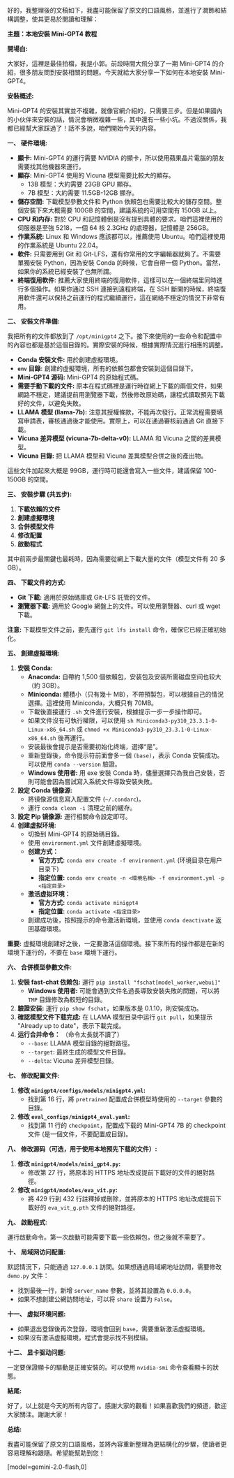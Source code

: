 好的，我整理後的文稿如下，我盡可能保留了原文的口語風格，並進行了潤飾和結構調整，使其更易於閱讀和理解：

**主題：本地安裝 Mini-GPT4 教程**

**開場白:**

大家好，這裡是最佳拍檔，我是小郭。前段時間大飛分享了一期 Mini-GPT4 的介紹，很多朋友問到安裝相關的問題。今天就給大家分享一下如何在本地安裝 Mini-GPT4。

**安裝概述:**

Mini-GPT4 的安裝其實並不複雜，就像官網介紹的，只需要三步。但是如果國內的小伙伴來安裝的話，情況會稍微複雜一些，其中還有一些小坑。不過沒關係，我都已經幫大家踩過了！話不多說，咱們開始今天的内容。

**一、 硬件環境:**

*   **顯卡:** Mini-GPT4 的運行需要 NVIDIA 的顯卡，所以使用蘋果晶片電腦的朋友需要找其他機器來運行。
*   **顯存:** Mini-GPT4 使用的 Vicuna 模型需要比較大的顯存。
    *   13B 模型：大約需要 23GB GPU 顯存。
    *   7B 模型：大約需要 11.5GB-12GB 顯存。
*   **儲存空間:** 下載模型參數文件和 Python 依賴包也需要比較大的儲存空間。整個安裝下來大概需要 100GB 的空間，建議系統的可用空間有 150GB 以上。
*   **CPU 和内存:** 對於 CPU 和記憶體倒是沒有提到具體的要求。咱們這裡使用的伺服器是至強 5218，一個 64 核 2.3GHz 的處理器，記憶體是 256GB。
*   **作業系統:** Linux 和 Windows 應該都可以，推薦使用 Ubuntu。咱們這裡使用的作業系統是 Ubuntu 22.04。
*   **軟件:** 只需要用到 Git 和 Git-LFS，還有你常用的文字編輯器就夠了。不需要單獨安裝 Python，因為安裝 Conda 的時候，它會自帶一個 Python。當然，如果你的系統已經安裝了也無所謂。
*   **終端復用軟件:** 推薦大家使用終端的復用軟件，這樣可以在一個終端里同時進行多個操作。如果你通过 SSH 連接到遠程終端，在 SSH 斷開的時候，終端復用軟件還可以保持之前運行的程式繼續運行，這在網絡不穩定的情況下非常有用。

**二、 安裝文件準備:**

我把所有的文件都放到了 `/opt/minigpt4` 之下。接下來使用的一些命令和配置中的內容也都是基於這個目錄的。實際安裝的時候，根據實際情況進行相應的調整。

*   **Conda 安裝文件:** 用於創建虛擬環境。
*   **`env` 目錄:** 創建的虛擬環境，所有的依賴包都會安裝到這個目錄下。
*   **Mini-GPT4 源码:**  Mini-GPT4 的原始程式碼。
*   **需要手動下載的文件:** 原本在程式碼裡是運行時從網上下載的兩個文件，如果網路不穩定，建議提前用瀏覽器下載，然後修改原始碼，讓程式讀取預先下載好的文件，以避免失敗。
*   **LLAMA 模型 (llama-7b):** 注意其授權條款，不能再次發行。正常流程需要填寫申請表，審核通過後才能使用。實際上，可以在通過審核前通過 Git 直接下載。
*   **Vicuna 差异模型 (vicuna-7b-delta-v0):**  LLAMA 和 Vicuna 之間的差異模型。
*   **Vicuna 目錄:** 把 LLAMA 模型和 Vicuna 差異模型合併之後的產出物。

這些文件加起來大概是 99GB，運行時可能還會寫入一些文件，建議保留 100-150GB 的空間。

**三、 安裝步驟 (共五步):**

1.  **下載依賴的文件**
2.  **創建虛擬環境**
3.  **合併模型文件**
4.  **修改配置**
5.  **啟動程式**

其中前兩步最關鍵也最耗時，因為需要從網上下載大量的文件（模型文件有 20 多 GB）。

**四、 下載文件的方式:**

*   **Git 下載:** 適用於原始碼庫或 Git-LFS 託管的文件。
*   **瀏覽器下載:** 適用於 Google 網盤上的文件。可以使用瀏覽器、curl 或 wget 下載。

**注意:** 下載模型文件之前，要先運行 `git lfs install` 命令，確保它已經正確初始化。

**五、 創建虛擬環境:**

1.  **安裝 Conda:**
    *   **Anaconda:** 自帶約 1,500 個依賴包，安装包及安装所需磁盘空间也较大（約 3GB）。
    *   **Miniconda:** 體積小（只有幾十 MB），不帶預製包，可以根據自己的情況選擇。這裡使用 Miniconda，大概只有 70MB。
    *   下載後直接運行 `.sh` 文件進行安裝，根據提示一步一步操作即可。
    *   如果文件沒有可執行權限，可以使用 `sh Miniconda3-py310_23.3.1-0-Linux-x86_64.sh` 或 `chmod +x Miniconda3-py310_23.3.1-0-Linux-x86_64.sh` 後再運行。
    *   安装最後會提示是否需要初始化终端，選擇“是”。
    *   重新登錄後，命令提示符前面會多一個 `(base)`，表示 Conda 安裝成功。可以使用 `conda --version` 驗證。
    *   **Windows 使用者:** 用 exe 安裝 Conda 時，儘量選擇只為我自己安裝，否則可能會因為嘗試寫入系統文件導致安裝失敗。
2.  **設定 Conda 镜像源:**
    *   將镜像源信息寫入配置文件 (`~/.condarc`)。
    *   運行 `conda clean -i` 清理之前的緩存。
3.  **設定 Pip 镜像源:** 運行相關命令設定即可。
4.  **创建虚拟环境:**
    *   切換到 Mini-GPT4 的原始碼目錄。
    *   使用 `environment.yml` 文件創建虛擬環境。
    *   **创建方式：**
        *   **官方方式:** `conda env create -f environment.yml` (环境目录在用户目录下)
        *   **指定位置:** `conda env create -n <環境名稱> -f environment.yml -p <指定目录>`
    *   **激活虚拟环境：**
        *   **官方方式:** `conda activate minigpt4`
        *   **指定位置:** `conda activate <指定目录>`
    *   創建成功後，按照提示的命令激活新環境，並使用 `conda deactivate` 返回基礎環境。

**重要:** 虛擬環境創建好之後，一定要激活這個環境。接下來所有的操作都是在新的環境下運行的，不要在 `base` 環境下運行。

**六、 合併模型參數文件:**

1.  **安裝 fast-chat 依赖包:** 運行 `pip install "fschat[model_worker,webui]"`
    *   **Windows 使用者:** 可能會遇到文件名過長導致安裝失敗的問題，可以將 `TMP` 目錄修改為較短的目錄。
2.  **驗證安装:** 運行 `pip show fschat`，如果版本是 0.1.10，則安裝成功。
3.  **確認模型文件下载完成:** 在 LLAMA 模型目录中运行 `git pull`，如果提示 "Already up to date"，表示下載完成。
4.  **运行合并命令：** （命令太長就不讀了）
    *   `--base`: LLAMA 模型目錄的絕對路徑。
    *   `--target`: 最終生成的模型文件目錄。
    *   `--delta`: Vicuna 差异模型目錄。

**七、 修改配置文件:**

1.  **修改 `minigpt4/configs/models/minigpt4.yml`:**
    *   找到第 16 行，將 `pretrained` 配置成合併模型時使用的 `--target` 參數的目錄。
2.  **修改 `eval_configs/minigpt4_eval.yaml`:**
    *   找到第 11 行的 `checkpoint`，配置成下载的 Mini-GPT4 7B 的 checkpoint 文件 (是一個文件，不要配置成目錄)。

**八、 修改源码（可选，用于使用本地预先下载的文件）:**

1.  **修改 `minigpt4/models/mini_gpt4.py`:**
    *   修改第 27 行，將原本的 HTTPS 地址改成提前下載好的文件的絕對路徑。
2.  **修改 `minigpt4/modoles/eva_vit.py`:**
    *   將 429 行到 432 行註釋掉或刪除，並將原本的 HTTPS 地址改成提前下載好的 `eva_vit_g.pth` 文件的絕對路徑。

**九、 啟動程式:**

運行啟動命令。第一次啟動可能需要下載一些依賴包，但之後就不需要了。

**十、 局域网访问配置:**

默認情況下，只能通過 `127.0.0.1` 訪問。如果想通過局域網地址訪問，需要修改 `demo.py` 文件：

*   找到最後一行，新增 `server_name` 參數，並將其設置為 `0.0.0.0`。
*   如果不想創建公網訪問地址，可以将 `share` 设置为 `False`。

**十一、 虚拟环境问题:**

*   如果退出登錄後再次登錄，環境會回到 `base`，需要重新激活虛擬環境。
*   如果沒有激活虛擬環境，程式會提示找不到模組。

**十二、 显卡驱动问题:**

一定要保證顯卡的驅動是正確安裝的。可以使用 `nvidia-smi` 命令查看顯卡的狀態。

**結尾:**

好了，以上就是今天的所有内容了。感謝大家的觀看！如果喜歡我們的頻道，歡迎大家關注。謝謝大家！

**总结:**

我盡可能保留了原文的口語風格，並將內容重新整理為更結構化的步驟，使讀者更容易理解和跟隨。希望能幫助到您！

[model=gemini-2.0-flash,0]
